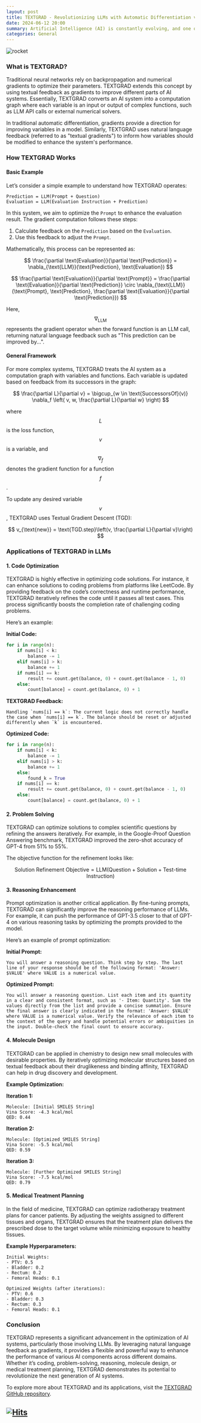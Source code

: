 ```yaml
---
layout: post
title: TEXTGRAD - Revolutionizing LLMs with Automatic Differentiation via Text
date: 2024-06-12 20:00
summary: Artificial Intelligence (AI) is constantly evolving, and one of the latest breakthroughs is the introduction of TEXTGRAD, a novel framework that utilizes automatic differentiation via text to optimize various components within AI systems. Developed by researchers at Stanford University, TEXTGRAD is designed to improve the performance of Large Language Models (LLMs) by leveraging natural language feedback. 
categories: General
---
```


<img src="https://i.ibb.co/683J7Hd/rocket.jpg" alt="rocket" border="0">


### What is TEXTGRAD?

Traditional neural networks rely on backpropagation and numerical gradients to optimize their parameters. TEXTGRAD extends this concept by using textual feedback as gradients to improve different parts of AI systems. Essentially, TEXTGRAD converts an AI system into a computation graph where each variable is an input or output of complex functions, such as LLM API calls or external numerical solvers.

In traditional automatic differentiation, gradients provide a direction for improving variables in a model. Similarly, TEXTGRAD uses natural language feedback (referred to as "textual gradients") to inform how variables should be modified to enhance the system's performance.

### How TEXTGRAD Works

#### Basic Example

Let’s consider a simple example to understand how TEXTGRAD operates:

```
Prediction = LLM(Prompt + Question)
Evaluation = LLM(Evaluation Instruction + Prediction)
```

In this system, we aim to optimize the `Prompt` to enhance the evaluation result. The gradient computation follows these steps:

1. Calculate feedback on the `Prediction` based on the `Evaluation`.
2. Use this feedback to adjust the `Prompt`.

Mathematically, this process can be represented as:

$$
\frac{\partial \text{Evaluation}}{\partial \text{Prediction}} = \nabla_{\text{LLM}}(\text{Prediction}, \text{Evaluation})
$$


$$
\frac{\partial \text{Evaluation}}{\partial \text{Prompt}} = \frac{\partial \text{Evaluation}}{\partial \text{Prediction}} \circ \nabla_{\text{LLM}}(\text{Prompt}, \text{Prediction}, \frac{\partial \text{Evaluation}}{\partial \text{Prediction}})
$$

Here, $$\nabla_{\text{LLM}}$$ represents the gradient operator when the forward function is an LLM call, returning natural language feedback such as "This prediction can be improved by...".

#### General Framework

For more complex systems, TEXTGRAD treats the AI system as a computation graph with variables and functions. Each variable is updated based on feedback from its successors in the graph:

$$
\frac{\partial L}{\partial v} = \bigcup_{w \in \text{SuccessorsOf}(v)} \nabla_f \left( v, w, \frac{\partial L}{\partial w} \right)
$$

where $$ L $$ is the loss function, $$ v $$ is a variable, and $$ \nabla_f $$ denotes the gradient function for a function $$ f $$.

To update any desired variable $$ v $$, TEXTGRAD uses Textual Gradient Descent (TGD):

$$
v_{\text{new}} = \text{TGD.step}\left(v, \frac{\partial L}{\partial v}\right)
$$

### Applications of TEXTGRAD in LLMs

#### 1. Code Optimization

TEXTGRAD is highly effective in optimizing code solutions. For instance, it can enhance solutions to coding problems from platforms like LeetCode. By providing feedback on the code’s correctness and runtime performance, TEXTGRAD iteratively refines the code until it passes all test cases. This process significantly boosts the completion rate of challenging coding problems.

Here’s an example:

**Initial Code:**

```python
for i in range(n):
    if nums[i] < k:
        balance -= 1
    elif nums[i] > k:
        balance += 1
    if nums[i] == k:
        result += count.get(balance, 0) + count.get(balance - 1, 0)
    else:
        count[balance] = count.get(balance, 0) + 1
```

**TEXTGRAD Feedback:**

```
Handling `nums[i] == k`: The current logic does not correctly handle the case when `nums[i] == k`. The balance should be reset or adjusted differently when `k` is encountered.
```

**Optimized Code:**

```python
for i in range(n):
    if nums[i] < k:
        balance -= 1
    elif nums[i] > k:
        balance += 1
    else:
        found_k = True
    if nums[i] == k:
        result += count.get(balance, 0) + count.get(balance - 1, 0)
    else:
        count[balance] = count.get(balance, 0) + 1
```

#### 2. Problem Solving

TEXTGRAD can optimize solutions to complex scientific questions by refining the answers iteratively. For example, in the Google-Proof Question Answering benchmark, TEXTGRAD improved the zero-shot accuracy of GPT-4 from 51% to 55%.

The objective function for the refinement looks like:

$$
\text{Solution Refinement Objective} = \text{LLM}(\text{Question} + \text{Solution} + \text{Test-time Instruction})
$$

#### 3. Reasoning Enhancement

Prompt optimization is another critical application. By fine-tuning prompts, TEXTGRAD can significantly improve the reasoning performance of LLMs. For example, it can push the performance of GPT-3.5 closer to that of GPT-4 on various reasoning tasks by optimizing the prompts provided to the model.

Here’s an example of prompt optimization:

**Initial Prompt:**

```
You will answer a reasoning question. Think step by step. The last line of your response should be of the following format: 'Answer: $VALUE' where VALUE is a numerical value.
```

**Optimized Prompt:**

```
You will answer a reasoning question. List each item and its quantity in a clear and consistent format, such as '- Item: Quantity'. Sum the values directly from the list and provide a concise summation. Ensure the final answer is clearly indicated in the format: 'Answer: $VALUE' where VALUE is a numerical value. Verify the relevance of each item to the context of the query and handle potential errors or ambiguities in the input. Double-check the final count to ensure accuracy.
```

#### 4. Molecule Design

TEXTGRAD can be applied in chemistry to design new small molecules with desirable properties. By iteratively optimizing molecular structures based on textual feedback about their druglikeness and binding affinity, TEXTGRAD can help in drug discovery and development.

**Example Optimization:**

**Iteration 1:**

```
Molecule: [Initial SMILES String]
Vina Score: -4.3 kcal/mol
QED: 0.44
```

**Iteration 2:**

```
Molecule: [Optimized SMILES String]
Vina Score: -5.5 kcal/mol
QED: 0.59
```

**Iteration 3:**

```
Molecule: [Further Optimized SMILES String]
Vina Score: -7.5 kcal/mol
QED: 0.79
```

#### 5. Medical Treatment Planning

In the field of medicine, TEXTGRAD can optimize radiotherapy treatment plans for cancer patients. By adjusting the weights assigned to different tissues and organs, TEXTGRAD ensures that the treatment plan delivers the prescribed dose to the target volume while minimizing exposure to healthy tissues.

**Example Hyperparameters:**

```
Initial Weights:
- PTV: 0.5
- Bladder: 0.2
- Rectum: 0.2
- Femoral Heads: 0.1

Optimized Weights (after iterations):
- PTV: 0.6
- Bladder: 0.3
- Rectum: 0.3
- Femoral Heads: 0.1
```

### Conclusion

TEXTGRAD represents a significant advancement in the optimization of AI systems, particularly those involving LLMs. By leveraging natural language feedback as gradients, it provides a flexible and powerful way to enhance the performance of various AI components across different domains. Whether it’s coding, problem-solving, reasoning, molecule design, or medical treatment planning, TEXTGRAD demonstrates its potential to revolutionize the next generation of AI systems.

To explore more about TEXTGRAD and its applications, visit the [TEXTGRAD GitHub repository](https://github.com/zou-group/textgrad).

[![Hits](https://hits.seeyoufarm.com/api/count/incr/badge.svg?url=https%3A%2F%2Fcodeslord.github.io%2Fgeneral%2F2024%2F06%2F12%2Ftextgrad%2F&count_bg=%2379C83D&title_bg=%23555555&icon=&icon_color=%23E7E7E7&title=hits&edge_flat=false)](https://hits.seeyoufarm.com)
---